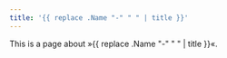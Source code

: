 ```yaml
---
title: '{{ replace .Name "-" " " | title }}'
---
```


This is a page about »{{ replace .Name "-" " " | title }}«.

